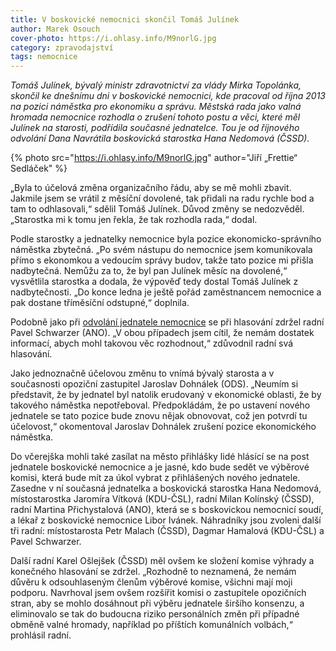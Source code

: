 ```yaml
---
title: V boskovické nemocnici skončil Tomáš Julínek
author: Marek Osouch
cover-photo: https://i.ohlasy.info/M9norlG.jpg
category: zpravodajství
tags: nemocnice
---
```


*Tomáš Julínek, bývalý ministr zdravotnictví za vlády Mirka Topolánka, skončil ke dnešnímu dni v boskovické nemocnici, kde pracoval od října 2013 na pozici náměstka pro ekonomiku a správu. Městská rada jako valná hromada nemocnice rozhodla o zrušení tohoto postu a věci, které měl Julínek na starosti, podřídila současné jednatelce. Tou je od říjnového odvolání Dana Navrátila boskovická starostka Hana Nedomová (ČSSD).*

{% photo src="https://i.ohlasy.info/M9norlG.jpg" author="Jiří „Frettie“ Sedláček" %}

„Byla to účelová změna organizačního řádu, aby se mě mohli zbavit. Jakmile jsem se vrátil z měsíční dovolené, tak přidali na radu rychle bod a tam to odhlasovali,“ sdělil Tomáš Julínek. Důvod změny se nedozvěděl. „Starostka mi k tomu jen řekla, že tak rozhodla rada,“ dodal.

Podle starostky a jednatelky nemocnice byla pozice ekonomicko-správního náměstka zbytečná. „Po svém nástupu do nemocnice jsem komunikovala přímo s ekonomkou a vedoucím správy budov, takže tato pozice mi přišla nadbytečná. Nemůžu za to, že byl pan Julínek měsíc na dovolené,“ vysvětlila starostka a dodala, že výpověď tedy dostal Tomáš Julínek z nadbytečnosti. „Do konce ledna je ještě pořád zaměstnancem nemocnice a pak dostane tříměsíční odstupné,“ doplnila. 

Podobně jako při [odvolání jednatele nemocnice](/clanky/2015/10/navratil-odvolan.html) se při hlasování zdržel radní Pavel Schwarzer (ANO). „V obou případech jsem cítil, že nemám dostatek informací, abych mohl takovou věc rozhodnout,“ zdůvodnil radní svá hlasování.

Jako jednoznačně účelovou změnu to vnímá bývalý starosta a v současnosti opoziční zastupitel Jaroslav Dohnálek (ODS). „Neumím si představit, že by jednatel byl natolik erudovaný v ekonomické oblasti, že by takového náměstka nepotřeboval. Předpokládám, že po ustavení nového jednatele se tato pozice bude znovu nějak obnovovat, což jen potvrdí tu účelovost,“ okomentoval Jaroslav Dohnálek zrušení pozice ekonomického náměstka.

Do včerejška mohli také zasílat na město přihlášky lidé hlásící se na post jednatele boskovické nemocnice a je jasné, kdo bude sedět ve výběrové komisi, která bude mít za úkol vybrat z přihlášených nového jednatele. Zasedne v ní současná jednatelka a boskovická starostka Hana Nedomová, místostarostka Jaromíra Vítková (KDU-ČSL), radní Milan Kolínský (ČSSD), radní Martina Přichystalová (ANO), která se s boskovickou nemocnicí soudí, a lékař z boskovické nemocnice Libor Ivánek. Náhradníky jsou zvoleni další tři radní: místostarosta Petr Malach (ČSSD), Dagmar Hamalová (KDU-ČSL) a Pavel Schwarzer.

Další radní Karel Ošlejšek (ČSSD) měl ovšem ke složení komise výhrady a konečného hlasování se zdržel. „Rozhodně to neznamená, že nemám důvěru k odsouhlaseným členům výběrové komise, všichni mají moji podporu. Navrhoval jsem ovšem rozšířit komisi o zastupitele opozičních stran, aby se mohlo dosáhnout při výběru jednatele širšího konsenzu, a eliminovalo se tak do budoucna riziko personálních změn při případné obměně valné hromady, například po příštích komunálních volbách,“ prohlásil radní. 
